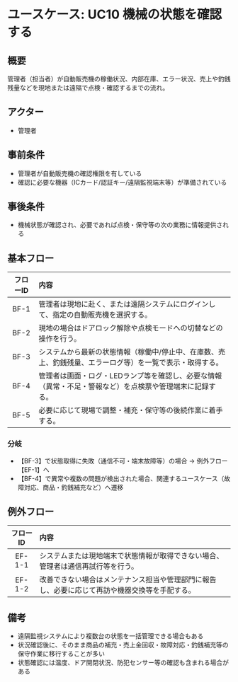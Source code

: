 # ユースケース: UC10 機械の状態を確認する

## 概要
管理者（担当者）が自動販売機の稼働状況、内部在庫、エラー状況、売上や釣銭残量などを現地または遠隔で点検・確認するまでの流れ。

## アクター
- 管理者

## 事前条件
- 管理者が自動販売機の確認権限を有している
- 確認に必要な機器（ICカード/認証キー/遠隔監視端末等）が準備されている

## 事後条件
- 機械状態が確認され、必要であれば点検・保守等の次の業務に情報提供される

## 基本フロー

| フローID | 内容 |
|:---:|:-----|
| BF-1 | 管理者は現地に赴く、または遠隔システムにログインして、指定の自動販売機を選択する。 |
| BF-2 | 現地の場合はドアロック解除や点検モードへの切替などの操作を行う。 |
| BF-3 | システムから最新の状態情報（稼働中/停止中、在庫数、売上、釣銭残量、エラーログ等）を一覧で表示・取得する。 |
| BF-4 | 管理者は画面・ログ・LEDランプ等を確認し、必要な情報（異常・不足・警報など）を点検票や管理端末に記録する。 |
| BF-5 | 必要に応じて現場で調整・補充・保守等の後続作業に着手する。 |

### 分岐
- 【BF-3】で状態取得に失敗（通信不可・端末故障等）の場合 → 例外フロー【EF-1】へ
- 【BF-4】で異常や複数の問題が検出された場合、関連するユースケース（故障対応、商品・釣銭補充など）へ遷移

## 例外フロー

| フローID | 内容 |
|:---:|:-----|
| EF-1-1 | システムまたは現地端末で状態情報が取得できない場合、管理者は通信再試行等を行う。 |
| EF-1-2 | 改善できない場合はメンテナンス担当や管理部門に報告し、必要に応じて再訪や機器交換等を手配する。 |

## 備考
- 遠隔監視システムにより複数台の状態を一括管理できる場合もある
- 状況確認後に、そのまま商品の補充・売上金回収・故障対応・釣銭補充等の保守作業に移行することが多い
- 状態確認には温度、ドア開閉状況、防犯センサー等の確認も含まれる場合がある

